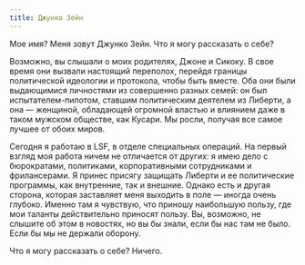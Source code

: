 ```yaml
---
title: Джунко Зейн
---
```


Мое имя? Меня зовут Джунко Зейн. Что я могу рассказать о себе? 

Возможно, вы слышали о моих родителях, Джоне и Сикоку. В свое время они вызвали настоящий переполох, перейдя границы политической идеологии и протокола, чтобы быть вместе. Оба они были выдающимися личностями из совершенно разных семей: он был испытателем-пилотом, ставшим политическим деятелем из Либерти, а она — женщиной, обладающей огромной властью и влиянием даже в таком мужском обществе, как Кусари. Мы росли, получая все самое лучшее от обоих миров.

Сегодня я работаю в LSF, в отделе специальных операций. На первый взгляд моя работа ничем не отличается от других: я имею дело с бюрократами, политиками, корпоративными сотрудниками и фрилансерами. Я принес присягу защищать Либерти и ее политические программы, как внутренние, так и внешние. Однако есть и другая сторона, которая заставляет меня выходить в поле — иногда очень глубоко. Именно там я чувствую, что приношу наибольшую пользу, где мои таланты действительно приносят пользу. Вы, возможно, не слышите об этом в новостях, но вы бы знали, если бы нас там не было. Если бы мы не держали оборону.

Что я могу рассказать о себе? Ничего.
